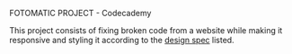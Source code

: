 FOTOMATIC PROJECT - Codecademy

This project consists of fixing broken code from a website while making it responsive and styling it according to the [design spec](https://static-assets.codecademy.com/Paths/full-stack-career-journey/Fotomatic/final/index.html?_gl=1*78bjv*_ga*Mzg3NTU3MzU2LjE2OTI1ODE3Njk.*_ga_3LRZM6TM9L*MTY5Mjg0MDQ3MS4yLjEuMTY5Mjg0Mjk3NC41NS4wLjA.) listed.
